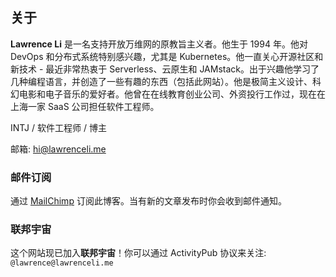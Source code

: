 ## 关于

**Lawrence Li** 是一名支持开放万维网的原教旨主义者。他生于 1994 年。他对 DevOps 和分布式系统特别感兴趣，尤其是 Kubernetes。他一直关心开源社区和新技术 - 最近非常热衷于 Serverless、云原生和 JAMstack。出于兴趣他学习了几种编程语言，并创造了一些有趣的东西（包括此网站）。他是极简主义设计、科幻电影和电子音乐的爱好者。他曾在在线教育创业公司、外资投行工作过，现在在上海一家 SaaS 公司担任软件工程师。

INTJ / 软件工程师 / 博主

邮箱: <hi@lawrenceli.me>

### 邮件订阅

通过 [MailChimp](https://subscribe.lawrenceli.me/) 订阅此博客。当有新的文章发布时你会收到邮件通知。

### 联邦宇宙

这个网站现已加入**联邦宇宙**！你可以通过 ActivityPub 协议来关注: `@lawrence@lawrenceli.me`
